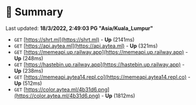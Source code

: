# 📖 Summary
Last updated: **18/3/2022, 2:49:03 PG "Asia/Kuala_Lumpur"**

- `GET` [https://shrt.ml](https://shrt.ml) - **Up** (2141ms)
- `GET` [https://api.aytea.ml](https://api.aytea.ml) - **Up** (321ms)
- `GET` [https://memeapi.up.railway.app](https://memeapi.up.railway.app) - **Up** (248ms)
- `GET` [https://hastebin.up.railway.app](https://hastebin.up.railway.app) - **Up** (238ms)
- `GET` [https://memeapi.aytea14.repl.co](https://memeapi.aytea14.repl.co) - **Up** (512ms)
- `GET` [https://color.aytea.ml/4b31d6.png](https://color.aytea.ml/4b31d6.png) - **Up** (1812ms)
